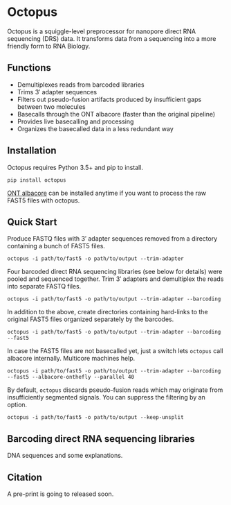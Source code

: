 # Octopus
Octopus is a squiggle-level preprocessor for nanopore direct RNA
sequencing (DRS) data. It transforms data from a sequencing into a more
friendly form to RNA Biology.

## Functions
* Demultiplexes reads from barcoded libraries
* Trims 3′ adapter sequences
* Filters out pseudo-fusion artifacts produced by insufficient gaps
  between two molecules
* Basecalls through the ONT albacore (faster than the original pipeline)
* Provides live basecalling and processing
* Organizes the basecalled data in a less redundant way

## Installation
Octopus requires Python 3.5+ and pip to install.

    pip install octopus

[ONT albacore](https://community.nanoporetech.com/downloads) can be
installed anytime if you want to process the raw FAST5 files with octopus.

## Quick Start
Produce FASTQ files with 3′ adapter sequences removed from a directory
containing a bunch of FAST5 files.

    octopus -i path/to/fast5 -o path/to/output --trim-adapter

Four barcoded direct RNA sequencing libraries (see below for details)
were pooled and sequenced together. Trim 3′ adapters and demultiplex
the reads into separate FASTQ files.

    octopus -i path/to/fast5 -o path/to/output --trim-adapter --barcoding

In addition to the above, create directories containing hard-links to
the original FAST5 files organized separately by the barcodes.

    octopus -i path/to/fast5 -o path/to/output --trim-adapter --barcoding --fast5

In case the FAST5 files are not basecalled yet, just a switch lets
``octopus`` call albacore internally. Multicore machines help.

    octopus -i path/to/fast5 -o path/to/output --trim-adapter --barcoding --fast5 --albacore-onthefly --parallel 40

By default, ``octopus`` discards pseudo-fusion reads which may originate
from insufficiently segmented signals. You can suppress the filtering
by an option.

    octopus -i path/to/fast5 -o path/to/output --keep-unsplit

## Barcoding direct RNA sequencing libraries
DNA sequences and some explanations.

## Citation
A pre-print is going to released soon.

